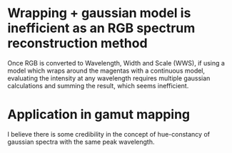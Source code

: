 # Wrapping + gaussian model is inefficient as an RGB spectrum reconstruction method
Once RGB is converted to Wavelength, Width and Scale (WWS), if using a model which wraps around the magentas with a continuous model, evaluating the intensity at any wavelength requires multiple gaussian calculations and summing the result, which seems inefficient.

# Application in gamut mapping
I believe there is some credibility in the concept of hue-constancy of gaussian spectra with the same peak wavelength.